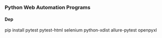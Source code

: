 ### Python Web Automation Programs
#### Dep

pip install pytest pytest-html selenium python-xdist allure-pytest openpyxl

 
